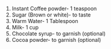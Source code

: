 1) Instant Coffee powder- 1 teaspoon
2) Sugar (Brown or white)- to taste
3) Warm Water- 1 Tablespoon
4) Milk- 1 cup
5) Chocolate syrup- to garnish (optional)
6) Cocoa powder- to garnish (optional)